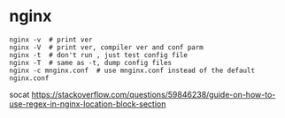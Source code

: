 # nginx
```
nginx -v  # print ver
nginx -V  # print ver, compiler ver and conf parm
nginx -t  # don't run , just test config file
nginx -T  # same as -t, dump config files 
nginx -c mnginx.conf  # use mnginx.conf instead of the default nginx.conf
```
socat 
https://stackoverflow.com/questions/59846238/guide-on-how-to-use-regex-in-nginx-location-block-section

